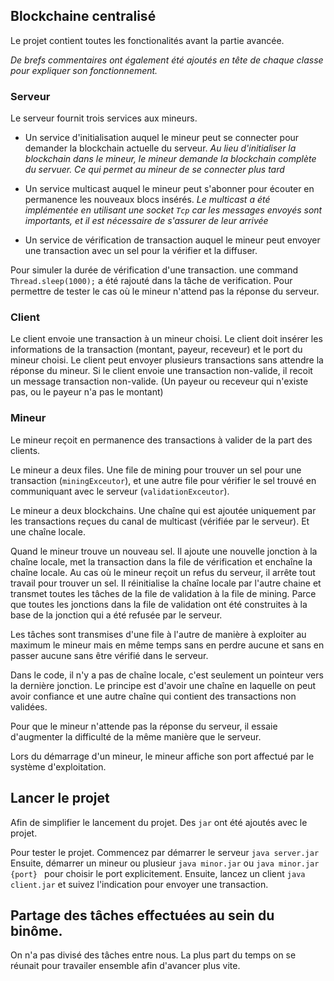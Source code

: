 ## Blockchaine centralisé 
Le projet contient toutes les fonctionalités avant la partie avancée. 

*De brefs commentaires ont également été ajoutés en tête de chaque classe pour expliquer son fonctionnement.* 

### Serveur 

Le serveur fournit trois services aux mineurs. 

- Un service d'initialisation auquel le mineur peut se connecter pour demander la blockchain actuelle du serveur. 
*Au lieu d'initialiser la blockchain dans le mineur, le mineur demande la blockchain complète du servuer. Ce qui permet au mineur de se connecter plus tard*

- Un service multicast auquel le mineur peut s'abonner pour écouter en permanence les nouveaux blocs insérés. 
*Le multicast a été implémentée en utilisant une socket `Tcp` car les messages envoyés sont importants, et il est nécessaire de s'assurer de leur arrivée*

- Un service de vérification de transaction auquel le mineur peut envoyer une transaction avec un sel pour la vérifier et la diffuser. 

Pour simuler la durée de vérification d'une transaction. une command ```  Thread.sleep(1000); ``` a été rajouté dans la tâche de verification. Pour permettre de tester le cas où le mineur n'attend pas la réponse du serveur. 
### Client 

Le client envoie une transaction à un mineur choisi.
Le client doit insérer les informations de la transaction (montant, payeur, receveur) et le port du mineur choisi.
Le client peut envoyer plusieurs transactions sans attendre la réponse du mineur. 
Si le client envoie une transaction non-valide, il recoit un message transaction non-valide. (Un payeur ou receveur qui n'existe pas, ou le payeur n'a pas le montant) 
### Mineur 

Le mineur reçoit en permanence des transactions à valider de la part des clients.

Le mineur a deux files. Une file de mining pour trouver un sel pour une transaction (`miningExceutor`), et une autre file pour vérifier le sel trouvé en communiquant avec le serveur (`validationExceutor`).

Le mineur a deux blockchains. Une chaîne qui est ajoutée uniquement par les transactions reçues du canal de multicast (vérifiée par le serveur).  Et une chaîne locale. 

Quand le mineur trouve un nouveau sel. Il ajoute une nouvelle jonction à la chaîne locale, met la transaction dans la file de vérification et enchaîne la chaîne locale. Au cas où le mineur reçoit un refus du serveur, il arrête tout travail pour trouver un sel. Il réinitialise la chaîne locale par l'autre chaine et transmet toutes les tâches de la file de validation à la file de mining. Parce que toutes les jonctions dans la file de validation ont été construites à la base de la jonction qui a été refusée par le serveur.

Les tâches sont transmises d'une file à l'autre de manière à exploiter au maximum le mineur mais en même temps sans en perdre aucune et sans en passer aucune sans être vérifié dans le serveur.

Dans le code, il n'y a pas de chaîne locale, c'est seulement un pointeur vers la dernière jonction. Le principe est d'avoir une chaîne en laquelle on peut avoir confiance et une autre chaîne qui contient des transactions non validées.

Pour que le mineur n'attende pas la réponse du serveur, il essaie d'augmenter la difficulté de la même manière que le serveur.


Lors du démarrage d'un mineur, le mineur affiche son port affectué par le système d'exploitation.


## Lancer le projet 

Afin de simplifier le lancement du projet. 
Des `jar` ont été ajoutés avec le projet. 

Pour tester le projet. 
Commencez par démarrer le serveur `java server.jar`
Ensuite, démarrer un mineur ou plusieur `java minor.jar`
ou `java minor.jar {port} ` pour choisir le port explicitement.
Ensuite, lancez un client `java client.jar` et suivez l'indication pour envoyer une transaction.


## Partage des tâches effectuées au sein du binôme.
On n'a pas divisé des tâches entre nous. 
La plus part du temps on se réunait pour travailer ensemble afin d'avancer plus vite. 